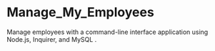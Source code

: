 # Manage_My_Employees
Manage employees with a command-line interface application using Node.js, Inquirer, and MySQL .
